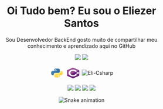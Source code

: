 <div>
  
  <h1 align="center">
    Oi Tudo bem? Eu sou o 
    <a>Eliezer Santos </a>
  </h1>
  
  <p align="center">
    Sou Desenvolvedor BackEnd gosto muito de compartilhar meu conhecimento e aprendizado aqui no GitHub 
  </p>


</div>

<div align="center">
  <a>
    <img height="150em" src="https://github-readme-stats.vercel.app/api?username=mullerjs&count_private=true&include_all_commits=true&show_icons=true&theme=dracula&hide_border=false&show_owner=true"/>
    <img height="150em" src="https://github-readme-stats.vercel.app/api/top-langs/?username=mullerjs&theme=dracula&hide_border=false&&layout=compact"/>
  </a>
</div>

<div align="center" valign="top"><br>
   <img align="center" alt="Eli-Python" height="30" width="40" src="https://raw.githubusercontent.com/devicons/devicon/master/icons/python/python-original.svg">
  <img align="center" alt="Eli-Csharp" height="30" width="40" src="https://raw.githubusercontent.com/devicons/devicon/master/icons/csharp/csharp-original.svg">
   <img align="center" alt="Eli-Csharp" height="30" width="40" src="https://cdn.jsdelivr.net/gh/devicons/devicon/icons/java/java-plain.svg" />
          
</div><br>

<div align="center">
  <a  target="_blank"><img src="https://img.shields.io/badge/YouTube-FF0000?style=for-the-badge&logo=youtube&logoColor=white" target="_blank"></a>
  <a  target="_blank"><img src="https://img.shields.io/badge/-Instagram-%23E4405F?style=for-the-badge&logo=instagram&logoColor=white" target="_blank"></a>
  <a target="_blank"><img src="https://img.shields.io/badge/-LinkedIn-%230077B5?style=for-the-badge&logo=linkedin&logoColor=white" target="_blank"></a> 
  <a ><img src="https://img.shields.io/badge/-Gmail-%23333?style=for-the-badge&logo=gmail&logoColor=white" target="_blank"></a>
</div>

<div align="center">

  ![Snake animation](https://github.com/danielbped/danielbped/blob/output/github-contribution-grid-snake.svg)
  
</div>

<div align="center">
</div>
